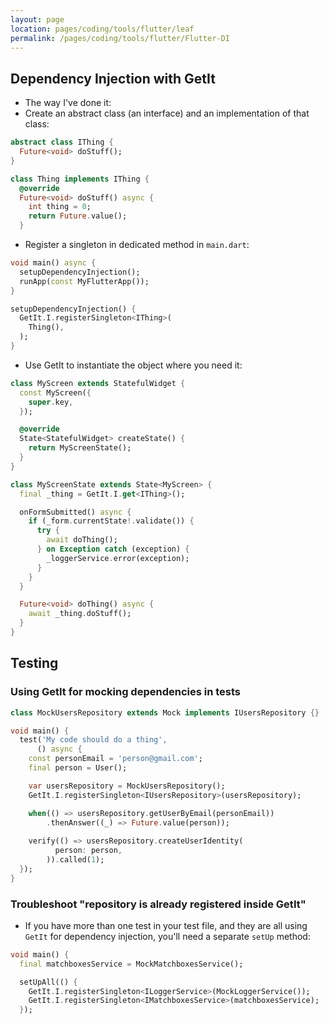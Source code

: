 ```yaml
---
layout: page
location: pages/coding/tools/flutter/leaf
permalink: /pages/coding/tools/flutter/Flutter-DI
---
```


## Dependency Injection with GetIt

- The way I've done it:
- Create an abstract class (an interface) and an implementation of that class:

```dart
abstract class IThing {
  Future<void> doStuff();
}

class Thing implements IThing {
  @override
  Future<void> doStuff() async {
    int thing = 0;
    return Future.value();
  }
```

- Register a singleton in dedicated method in `main.dart`:

```dart
void main() async {
  setupDependencyInjection();
  runApp(const MyFlutterApp());
}

setupDependencyInjection() {
  GetIt.I.registerSingleton<IThing>(
    Thing(),
  );
}
```

- Use GetIt to instantiate the object where you need it:

```dart
class MyScreen extends StatefulWidget {
  const MyScreen({
    super.key,
  });

  @override
  State<StatefulWidget> createState() {
    return MyScreenState();
  }
}

class MyScreenState extends State<MyScreen> {
  final _thing = GetIt.I.get<IThing>();

  onFormSubmitted() async {
    if (_form.currentState!.validate()) {
      try {
        await doThing();
      } on Exception catch (exception) {
        _loggerService.error(exception);
      }
    }
  }

  Future<void> doThing() async {
    await _thing.doStuff();
  }
}
```

## Testing 

### Using GetIt for mocking dependencies in tests

```dart
class MockUsersRepository extends Mock implements IUsersRepository {}

void main() {
  test('My code should do a thing',
      () async {
    const personEmail = 'person@gmail.com';
    final person = User();

    var usersRepository = MockUsersRepository();
    GetIt.I.registerSingleton<IUsersRepository>(usersRepository);

    when(() => usersRepository.getUserByEmail(personEmail))
        .thenAnswer((_) => Future.value(person));
    
    verify(() => usersRepository.createUserIdentity(
          person: person,
        )).called(1);
  });
}
```

### Troubleshoot "repository is already registered inside GetIt"

- If you have more than one test in your test file, and they are all using `GetIt` for dependency injection, you'll need a separate `setUp` method:

```dart
void main() {
  final matchboxesService = MockMatchboxesService();

  setUpAll(() {
    GetIt.I.registerSingleton<ILoggerService>(MockLoggerService());
    GetIt.I.registerSingleton<IMatchboxesService>(matchboxesService);
  });
```